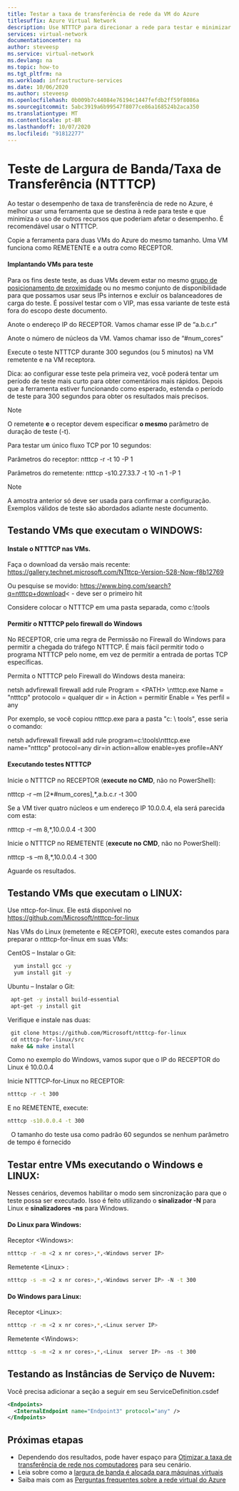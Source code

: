 ```yaml
---
title: Testar a taxa de transferência de rede da VM do Azure
titlesuffix: Azure Virtual Network
description: Use NTTTCP para direcionar a rede para testar e minimizar o uso de outros recursos que poderiam afetar o desempenho.
services: virtual-network
documentationcenter: na
author: steveesp
ms.service: virtual-network
ms.devlang: na
ms.topic: how-to
ms.tgt_pltfrm: na
ms.workload: infrastructure-services
ms.date: 10/06/2020
ms.author: steveesp
ms.openlocfilehash: 0b009b7c44084e76194c1447fefdb2ff59f8086a
ms.sourcegitcommit: 5abc3919a6b99547f8077ce86a168524b2aca350
ms.translationtype: MT
ms.contentlocale: pt-BR
ms.lasthandoff: 10/07/2020
ms.locfileid: "91812277"
---
```

# <a name="bandwidththroughput-testing-ntttcp"></a>Teste de Largura de Banda/Taxa de Transferência (NTTTCP)

Ao testar o desempenho de taxa de transferência de rede no Azure, é melhor usar uma ferramenta que se destina à rede para teste e que minimiza o uso de outros recursos que poderiam afetar o desempenho. É recomendável usar o NTTTCP.

Copie a ferramenta para duas VMs do Azure do mesmo tamanho. Uma VM funciona como REMETENTE e a outra como RECEPTOR.

#### <a name="deploying-vms-for-testing"></a>Implantando VMs para teste
Para os fins deste teste, as duas VMs devem estar no mesmo [grupo de posicionamento de proximidade](../virtual-machines/windows/co-location.md) ou no mesmo conjunto de disponibilidade para que possamos usar seus IPs internos e excluir os balanceadores de carga do teste. É possível testar com o VIP, mas essa variante de teste está fora do escopo deste documento.

Anote o endereço IP do RECEPTOR. Vamos chamar esse IP de “a.b.c.r”

Anote o número de núcleos da VM. Vamos chamar isso de “\#num\_cores”

Execute o teste NTTTCP durante 300 segundos (ou 5 minutos) na VM remetente e na VM receptora.

Dica: ao configurar esse teste pela primeira vez, você poderá tentar um período de teste mais curto para obter comentários mais rápidos. Depois que a ferramenta estiver funcionando como esperado, estenda o período de teste para 300 segundos para obter os resultados mais precisos.

> [!NOTE]
> O remetente **e** o receptor devem especificar **o mesmo** parâmetro de duração de teste (-t).

Para testar um único fluxo TCP por 10 segundos:

Parâmetros do receptor: ntttcp -r -t 10 -P 1

Parâmetros do remetente: ntttcp -s10.27.33.7 -t 10 -n 1 -P 1

> [!NOTE]
> A amostra anterior só deve ser usada para confirmar a configuração. Exemplos válidos de teste são abordados adiante neste documento.

## <a name="testing-vms-running-windows"></a>Testando VMs que executam o WINDOWS:

#### <a name="get-ntttcp-onto-the-vms"></a>Instale o NTTTCP nas VMs.

Faça o download da versão mais recente: <https://gallery.technet.microsoft.com/NTttcp-Version-528-Now-f8b12769>

Ou pesquise se movido: <https://www.bing.com/search?q=ntttcp+download>\< - deve ser o primeiro hit

Considere colocar o NTTTCP em uma pasta separada, como c:\\tools

#### <a name="allow-ntttcp-through-the-windows-firewall"></a>Permitir o NTTTCP pelo firewall do Windows
No RECEPTOR, crie uma regra de Permissão no Firewall do Windows para permitir a chegada do tráfego NTTTCP. É mais fácil permitir todo o programa NTTTCP pelo nome, em vez de permitir a entrada de portas TCP específicas.

Permita o NTTTCP pelo Firewall do Windows desta maneira:

netsh advfirewall firewall add rule Program = \<PATH\> \\ntttcp.exe Name = "ntttcp" protocolo = qualquer dir = in Action = permitir Enable = Yes perfil = any

Por exemplo, se você copiou ntttcp.exe para a pasta "c: \\ tools", esse seria o comando: 

netsh advfirewall firewall add rule program=c:\\tools\\ntttcp.exe name="ntttcp" protocol=any dir=in action=allow enable=yes profile=ANY

#### <a name="running-ntttcp-tests"></a>Executando testes NTTTCP

Inicie o NTTTCP no RECEPTOR (**execute no CMD**, não no PowerShell):

ntttcp -r –m [2\*\#num\_cores],\*,a.b.c.r -t 300

Se a VM tiver quatro núcleos e um endereço IP 10.0.0.4, ela será parecida com esta:

ntttcp -r –m 8,\*,10.0.0.4 -t 300


Inicie o NTTTCP no REMETENTE (**execute no CMD**, não no PowerShell):

ntttcp -s –m 8,\*,10.0.0.4 -t 300 

Aguarde os resultados.


## <a name="testing-vms-running-linux"></a>Testando VMs que executam o LINUX:

Use nttcp-for-linux. Ele está disponível no <https://github.com/Microsoft/ntttcp-for-linux>

Nas VMs do Linux (remetente e RECEPTOR), execute estes comandos para preparar o ntttcp-for-linux em suas VMs:

CentOS – Instalar o Git:
``` bash
  yum install gcc -y  
  yum install git -y
```
Ubuntu – Instalar o Git:
``` bash
 apt-get -y install build-essential  
 apt-get -y install git
```
Verifique e instale nas duas:
``` bash
 git clone https://github.com/Microsoft/ntttcp-for-linux
 cd ntttcp-for-linux/src
 make && make install
```

Como no exemplo do Windows, vamos supor que o IP do RECEPTOR do Linux é 10.0.0.4

Inicie NTTTCP-for-Linux no RECEPTOR:

``` bash
ntttcp -r -t 300
```

E no REMETENTE, execute:

``` bash
ntttcp -s10.0.0.4 -t 300
```
 
O tamanho do teste usa como padrão 60 segundos se nenhum parâmetro de tempo é fornecido

## <a name="testing-between-vms-running-windows-and-linux"></a>Testar entre VMs executando o Windows e LINUX:

Nesses cenários, devemos habilitar o modo sem sincronização para que o teste possa ser executado. Isso é feito utilizando o **sinalizador -N** para Linux e **sinalizadores -ns** para Windows.

#### <a name="from-linux-to-windows"></a>Do Linux para Windows:

Receptor \<Windows>:

``` bash
ntttcp -r -m <2 x nr cores>,*,<Windows server IP>
```

Remetente \<Linux> :

``` bash
ntttcp -s -m <2 x nr cores>,*,<Windows server IP> -N -t 300
```

#### <a name="from-windows-to-linux"></a>Do Windows para Linux:

Receptor \<Linux>:

``` bash
ntttcp -r -m <2 x nr cores>,*,<Linux server IP>
```

Remetente \<Windows>:

``` bash
ntttcp -s -m <2 x nr cores>,*,<Linux  server IP> -ns -t 300
```
## <a name="testing-cloud-service-instances"></a>Testando as Instâncias de Serviço de Nuvem:
Você precisa adicionar a seção a seguir em seu ServiceDefinition.csdef
```xml
<Endpoints>
  <InternalEndpoint name="Endpoint3" protocol="any" />
</Endpoints> 
```

## <a name="next-steps"></a>Próximas etapas
* Dependendo dos resultados, pode haver espaço para [Otimizar a taxa de transferência de rede nos computadores](virtual-network-optimize-network-bandwidth.md) para seu cenário.
* Leia sobre como a [largura de banda é alocada para máquinas virtuais](virtual-machine-network-throughput.md)
* Saiba mais com as [Perguntas frequentes sobre a rede virtual do Azure](virtual-networks-faq.md)
